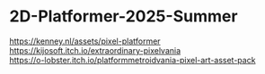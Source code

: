 # 2D-Platformer-2025-Summer

https://kenney.nl/assets/pixel-platformer <br>
https://kijosoft.itch.io/extraordinary-pixelvania <br>
https://o-lobster.itch.io/platformmetroidvania-pixel-art-asset-pack <br>
